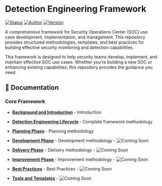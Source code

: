 # Detection Engineering Framework

[![Status](https://img.shields.io/badge/Status-Released-green.svg)](https://github.com)
[![Author](https://img.shields.io/badge/Author-Kunal_Hatode-blue)](https://github.com)
[![Version](https://img.shields.io/badge/Version-2.0-red)](https://github.com)

A comprehensive framework for Security Operations Center (SOC) use case development, implementation, and management. This repository provides structured methodologies, templates, and best practices for building effective security monitoring and detection capabilities.

This framework is designed to help security teams develop, implement, and maintain effective SOC use cases. Whether you're building a new SOC or enhancing existing capabilities, this repository provides the guidance you need.

## 📖 Documentation

### Core Framework
- **[Background and Introduction](Background-and-Introduction.md)** - Introduction
- **[Detection Engineering Lifecycle](Detection-Engineering-Lifecycle.md)** - Complete framework methodology
- **[Planning Phase](planning-phase.md)** - Planning methodology

- **[Development Phase]()** - Development methodology - ![Coming Soon](https://img.shields.io/badge/Coming%20soon-feb204)
- **[Delivery Phase]()** - Delivery methodology - ![Coming Soon](https://img.shields.io/badge/Coming%20soon-feb204)
- **[Improvement Phase ]()** - Improvement methodology - ![Coming Soon](https://img.shields.io/badge/Coming%20soon-feb204)
- **[Best Practices]()** - Best Practices - ![Coming Soon](https://img.shields.io/badge/Coming%20soon-feb204)
- **[Tools and Templates](tool-and-templates)** - ![Coming Soon](https://img.shields.io/badge/Coming%20soon-feb204)




<!--
- **[Development Phase](development-phase.md)** - Development methodology  - Coming Soon
- **[Delivery Phase](delivery-phase.md)** - Delivery methodology  - Coming Soon
- **[Improvement Phase ](improvement-phase.md)** - Improvment methodology  - Coming Soon
- **[Best Practices](best-practice.md)** - Best Practices  - Coming Soon
- **[Tools](tools.md)** - Tools - Coming Soon
-->

  
